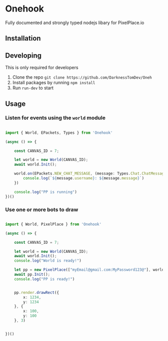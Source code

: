# Onehook
Fully documented and strongly typed nodejs libary for PixelPlace.io


## Installation


## Developing

This is only required for developers

1. Clone the repo `git clone https://github.com/DarknessTomDev/Oneh`
2. Install packages by running `npm install`
3. Run `run-dev` to start

## Usage

### Listen for events using the `world` module

```ts

import { World, EPackets, Types } from 'Onehook'

(async () => {

    const CANVAS_ID = 7;

    let world = new World(CANVAS_ID);
    await world.Init();

    world.on(EPackets.NEW_CHAT_MESSAGE, (message: Types.Chat.ChatMessage) => {
        console.log(`${message.username}: ${message.message}`)
    })

    console.log("PP is running")
})()

```

### Use one or more bots to draw

```ts

import { World, PixelPlace } from 'Onehook'

(async () => {

    const CANVAS_ID = 7;

    let world = new World(CANVAS_ID);
    await world.Init();
    console.log("World is ready!")

    let pp = new PixelPlace(["myEmail@gmail.com:MyPassword123@"], world, CANVAS_ID);
    await pp.Init();
    console.log("PP is ready!")


    pp.render.drawRect({
        x: 1234,
        y: 1234
    }, {
        x: 100,
        y: 100
    }, 3)


})()


```